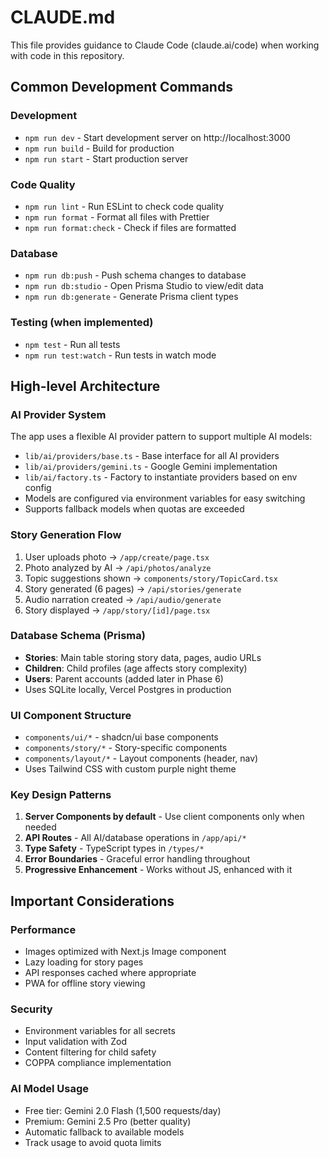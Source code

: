 # CLAUDE.md

This file provides guidance to Claude Code (claude.ai/code) when working with code in this repository.

## Common Development Commands

### Development
- `npm run dev` - Start development server on http://localhost:3000
- `npm run build` - Build for production
- `npm run start` - Start production server

### Code Quality
- `npm run lint` - Run ESLint to check code quality
- `npm run format` - Format all files with Prettier
- `npm run format:check` - Check if files are formatted

### Database
- `npm run db:push` - Push schema changes to database
- `npm run db:studio` - Open Prisma Studio to view/edit data
- `npm run db:generate` - Generate Prisma client types

### Testing (when implemented)
- `npm test` - Run all tests
- `npm run test:watch` - Run tests in watch mode

## High-level Architecture

### AI Provider System
The app uses a flexible AI provider pattern to support multiple AI models:
- `lib/ai/providers/base.ts` - Base interface for all AI providers
- `lib/ai/providers/gemini.ts` - Google Gemini implementation
- `lib/ai/factory.ts` - Factory to instantiate providers based on env config
- Models are configured via environment variables for easy switching
- Supports fallback models when quotas are exceeded

### Story Generation Flow
1. User uploads photo → `/app/create/page.tsx`
2. Photo analyzed by AI → `/api/photos/analyze`
3. Topic suggestions shown → `components/story/TopicCard.tsx`
4. Story generated (6 pages) → `/api/stories/generate`
5. Audio narration created → `/api/audio/generate`
6. Story displayed → `/app/story/[id]/page.tsx`

### Database Schema (Prisma)
- **Stories**: Main table storing story data, pages, audio URLs
- **Children**: Child profiles (age affects story complexity)
- **Users**: Parent accounts (added later in Phase 6)
- Uses SQLite locally, Vercel Postgres in production

### UI Component Structure
- `components/ui/*` - shadcn/ui base components
- `components/story/*` - Story-specific components
- `components/layout/*` - Layout components (header, nav)
- Uses Tailwind CSS with custom purple night theme

### Key Design Patterns
1. **Server Components by default** - Use client components only when needed
2. **API Routes** - All AI/database operations in `/app/api/*`
3. **Type Safety** - TypeScript types in `/types/*`
4. **Error Boundaries** - Graceful error handling throughout
5. **Progressive Enhancement** - Works without JS, enhanced with it

## Important Considerations

### Performance
- Images optimized with Next.js Image component
- Lazy loading for story pages
- API responses cached where appropriate
- PWA for offline story viewing

### Security
- Environment variables for all secrets
- Input validation with Zod
- Content filtering for child safety
- COPPA compliance implementation

### AI Model Usage
- Free tier: Gemini 2.0 Flash (1,500 requests/day)
- Premium: Gemini 2.5 Pro (better quality)
- Automatic fallback to available models
- Track usage to avoid quota limits